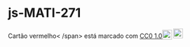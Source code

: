 # js-MATI-271

<p xmlns:cc="http://creativecommons.org/ns#" xmlns:dct="http://purl.org/dc/terms/"><span property="dct:title">Cartão vermelho< /span> está marcado com <a href="https://creativecommons.org/publicdomain/zero/1.0/?ref=chooser-v1" target="_blank" rel="license noopener noreferrer" style="display:inline -block;">CC0 1.0<img style="height:22px!important;margem-esquerda:3px;vertical-align:text-bottom;" src="https://mirrors.creativecommons.org/presskit/icons/cc.svg?ref=chooser-v1" alt=""><img style="height:22px!important;margin-left:3px;vertical -align:texto inferior;" src="https://mirrors.creativecommons.org/presskit/icons/zero.svg?ref=chooser-v1" alt=""></a></p>
